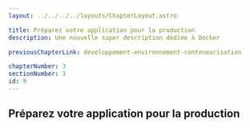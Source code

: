```yaml
---
layout: ../../../../layouts/ChapterLayout.astro

title: Préparez votre application pour la production
description: Une nouvelle super description dédiée à Docker

previousChapterLink: developpement-environnement-conteneurisation

chapterNumber: 3
sectionNumber: 3
id: 9
---
```


<article>

# Préparez votre application pour la production 



</article>
